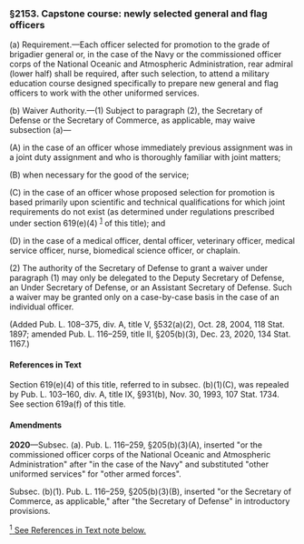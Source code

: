 ### §2153. Capstone course: newly selected general and flag officers ###

(a) Requirement.—Each officer selected for promotion to the grade of brigadier general or, in the case of the Navy or the commissioned officer corps of the National Oceanic and Atmospheric Administration, rear admiral (lower half) shall be required, after such selection, to attend a military education course designed specifically to prepare new general and flag officers to work with the other uniformed services.

(b) Waiver Authority.—(1) Subject to paragraph (2), the Secretary of Defense or the Secretary of Commerce, as applicable, may waive subsection (a)—

(A) in the case of an officer whose immediately previous assignment was in a joint duty assignment and who is thoroughly familiar with joint matters;

(B) when necessary for the good of the service;

(C) in the case of an officer whose proposed selection for promotion is based primarily upon scientific and technical qualifications for which joint requirements do not exist (as determined under regulations prescribed under section 619(e)(4) <sup><a href="#2153_1_target" name="2153_1">1</a></sup> of this title); and

(D) in the case of a medical officer, dental officer, veterinary officer, medical service officer, nurse, biomedical science officer, or chaplain.

(2) The authority of the Secretary of Defense to grant a waiver under paragraph (1) may only be delegated to the Deputy Secretary of Defense, an Under Secretary of Defense, or an Assistant Secretary of Defense. Such a waiver may be granted only on a case-by-case basis in the case of an individual officer.

(Added Pub. L. 108–375, div. A, title V, §532(a)(2), Oct. 28, 2004, 118 Stat. 1897; amended Pub. L. 116–259, title II, §205(b)(3), Dec. 23, 2020, 134 Stat. 1167.)

#### References in Text ####

Section 619(e)(4) of this title, referred to in subsec. (b)(1)(C), was repealed by Pub. L. 103–160, div. A, title IX, §931(b), Nov. 30, 1993, 107 Stat. 1734. See section 619a(f) of this title.

#### Amendments ####

**2020**—Subsec. (a). Pub. L. 116–259, §205(b)(3)(A), inserted "or the commissioned officer corps of the National Oceanic and Atmospheric Administration" after "in the case of the Navy" and substituted "other uniformed services" for "other armed forces".

Subsec. (b)(1). Pub. L. 116–259, §205(b)(3)(B), inserted "or the Secretary of Commerce, as applicable," after "the Secretary of Defense" in introductory provisions.

[<sup>1</sup> See References in Text note below.](#2153_1)